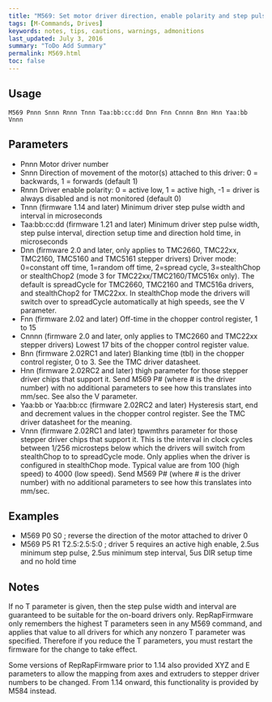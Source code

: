 ```yaml
---
title: "M569: Set motor driver direction, enable polarity and step pulse timing" 
tags: [M-Commands, Drives]
keywords: notes, tips, cautions, warnings, admonitions
last_updated: July 3, 2016
summary: "ToDo Add Summary"
permalink: M569.html
toc: false
---
```


## Usage ##
```
M569 Pnnn Snnn Rnnn Tnnn Taa:bb:cc:dd Dnn Fnn Cnnnn Bnn Hnn Yaa:bb Vnnn
```

## Parameters ##

+ Pnnn Motor driver number
+ Snnn Direction of movement of the motor(s) attached to this driver: 0 = backwards, 1 = forwards (default 1)
+ Rnnn Driver enable polarity: 0 = active low, 1 = active high, -1 = driver is always disabled and is not monitored (default 0)
+ Tnnn (firmware 1.14 and later) Minimum driver step pulse width and interval in microseconds
+ Taa:bb:cc:dd (firmware 1.21 and later) Minimum driver step pulse width, step pulse interval, direction setup time and direction hold time, in microseconds
+ Dnn (firmware 2.0 and later, only applies to TMC2660, TMC22xx, TMC2160, TMC5160 and TMC5161 stepper drivers) Driver mode: 0=constant off time, 1=random off time, 2=spread cycle, 3=stealthChop or stealthChop2 (mode 3 for TMC22xx/TMC2160/TMC516x only). The default is spreadCycle for TMC2660, TMC2160 and TMC516a drivers, and stealthChop2 for TMC22xx. In stealthChop mode the drivers will switch over to spreadCycle automatically at high speeds, see the V parameter.
+ Fnn (firmware 2.02 and later) Off-time in the chopper control register, 1 to 15
+ Cnnnn (firmware 2.0 and later, only applies to TMC2660 and TMC22xx stepper drivers) Lowest 17 bits of the chopper control register value.
+ Bnn (firmware 2.02RC1 and later) Blanking time (tbl) in the chopper control register, 0 to 3. See the TMC driver datasheet.
+ Hnn (firmware 2.02RC2 and later) thigh parameter for those stepper driver chips that support it. Send M569 P# (where # is the driver number) with no additional parameters to see how this translates into mm/sec. See also the V parameter.
+ Yaa:bb or Yaa:bb:cc (firmware 2.02RC2 and later) Hysteresis start, end and decrement values in the chopper control register. See the TMC driver datasheet for the meaning.
+ Vnnn (firmware 2.02RC1 and later) tpwmthrs parameter for those stepper driver chips that support it. This is the interval in clock cycles between 1/256 microsteps below which the drivers will switch from stealthChop to to spreadCycle mode. Only applies when the driver is configured in stealthChop mode. Typical value are from 100 (high speed) to 4000 (low speed). Send M569 P# (where # is the driver number) with no additional parameters to see how this translates into mm/sec.

## Examples ##

+ M569 P0 S0 ; reverse the direction of the motor attached to driver 0
+ M569 P5 R1 T2.5:2.5:5:0 ; driver 5 requires an active high enable, 2.5us minimum step pulse, 2.5us minimum step interval, 5us DIR setup time and no hold time

## Notes ##

If no T parameter is given, then the step pulse width and interval are guaranteed to be suitable for the on-board drivers only. RepRapFirmware only remembers the highest T parameters seen in any M569 command, and applies that value to all drivers for which any nonzero T parameter was specified. Therefore if you reduce the T parameters, you must restart the firmware for the change to take effect.

Some versions of RepRapFirmware prior to 1.14 also provided XYZ and E parameters to allow the mapping from axes and extruders to stepper driver numbers to be changed. From 1.14 onward, this functionality is provided by M584 instead.

